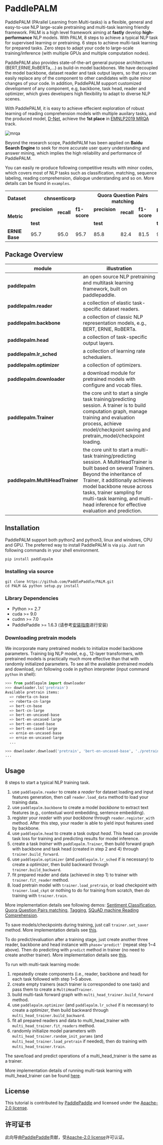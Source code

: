 # PaddlePALM

PaddlePALM (PArallel Learning from Multi-tasks) is a flexible, general and easy-to-use NLP large-scale pretraining and multi-task learning friendly framework. PALM is a high level framework aiming at **fastly** develop **high-performance** NLP models. With PALM, 8 steps to achieve a typical NLP task for supervised learning or pretraining. 6 steps to achieve multi-task learning for prepared tasks. Zero steps to adapt your code to large-scale training/inference (with multiple GPUs and multiple computation nodes).

PaddlePALM also provides state-of-the-art general purpose architectures (BERT,ERNIE,RoBERTa,...) as build-in model backbones. We have decoupled the model backbone, dataset reader and task output layers, so that you can easily replace any of the component to other candidates with quite minor changes of your code. In addition, PaddlePALM support customized development of any component, e.g, backbone, task head, reader and optimizer, which gives developers high flexibility to adapt to diverse NLP scenes. 

With PaddlePALM, it is easy to achieve effecient exploration of robust learning of reading comprehension models with multiple auxilary tasks, and the produced model, [D-Net](), achieve the **1st place** in [EMNLP2019 MRQA](mrqa.github.io) track.

![mrqa](https://tva1.sinaimg.cn/large/006tNbRwly1gbjkuuwrmlj30hs0hzdh2.jpg)

Beyond the research scope, PaddlePALM has been applied on **Baidu Search Engine** to seek for more accurate user query understanding and answer mining, which implies the high reliability and performance of PaddlePALM.

You can easily re-produce following competitive results with minor codes, which covers most of NLP tasks such as classification, matching, sequence labeling, reading comprehension, dialogue understanding and so on. More details can be found in `examples`.

<table>
  <tbody>
    <tr>
      <th><strong>Dataset</strong>
        <br></th>
      <th colspan="3"><center><strong>chnsenticorp</strong></center></th>
      <th colspan="3"><center><strong>Quora Question Pairs matching</strong><center></th>
      <th colspan="3"><strong>MSRA-NER<br>(SIGHAN2006)</strong></th>
      <th colspan="2"><strong>CMRC2018</strong></th>
    </tr>
    <tr>
      <td rowspan="2">
        <p>
          <strong>Metric</strong>
          <br></p>
      </td>
      <td colspan="1">
        <center><strong>precision</strong></center>
        <br></td>
      <td colspan="1">
        <strong>recall</strong>
        <br></td>
      <td colspan="1">
        <strong>f1-score</strong>
        <strong></strong>
        <br></td>
      <td colspan="1">
        <center><strong>precision</strong></center>
        <br></td>
      <td colspan="1">
        <strong>recall</strong>
        <br></td>
      <td colspan="1">
        <strong>f1-score</strong>
        <strong></strong>
        <br></td>
      <td colspan="1">
        <center><strong>precision</strong></center>
        <br></td>
      <td colspan="1">
        <strong>recall</strong>
        <br></td>
      <td colspan="1">
        <strong>f1-score</strong>
        <strong></strong>
        <br></td>
      <td colspan="1">
        <strong>em</strong>
        <br></td>
      <td colspan="1">
        <strong>f1-score</strong>
        <br></td>
    </tr>
    <tr>
      <td colspan="3" width="">
        <strong>test</strong>
        <br></td>
      <td colspan="3" width="">
        <strong>test</strong>
        <br></td>
      <td colspan="3" width="">
        <strong>test</strong>
        <br></td>
      <td colspan="2" width="">
        <strong>dev</strong>
        <br></td>
    </tr>
    <tr>
      <td><strong>ERNIE Base</strong></td>
      <td>95.7</td>
      <td>95.0</td>
      <td>95.7</td>
      <td>85.8</td>
      <td>82.4</td>
      <td>81.5</td>
      <td>94.9</td>
      <td>94.5</td>
      <td>94.7</td>
      <td>96.3</td>
      <td>84.0</td>
    </tr>

  </tbody>
</table>



## Package Overview

| module | illustration | 
| - | - |
| **paddlepalm** | an open source NLP pretraining and multitask learning framework, built on paddlepaddle. |
| **paddlepalm.reader** | a collection of elastic task-specific dataset readers. |
| **paddlepalm.backbone** | a collection of classic NLP representation models, e.g., BERT, ERNIE, RoBERTa. |
| **paddlepalm.head** | a collection of task-specific output layers. |
| **paddlepalm.lr_sched** | a collection of learning rate schedualers. |
| **paddlepalm.optimizer** | a collection of optimizers. |
| **paddlepalm.downloader** | a download module for pretrained models with configure and vocab files. |
| **paddlepalm.Trainer** | the core unit to start a single task training/predicting session. A trainer is to build computation graph, manage training and evaluation process, achieve model/checkpoint saving and pretrain_model/checkpoint loading.|
| **paddlepalm.MultiHeadTrainer** | the core unit to start a multi-task training/predicting session. A MultiHeadTrainer is built based on several Trainers. Beyond the inheritance of Trainer, it additionally achieves model backbone reuse across tasks, trainer sampling for multi-task learning, and multi-head inference for effective evaluation and prediction. |


## Installation

PaddlePALM support both python2 and python3, linux and windows, CPU and GPU. The preferred way to install PaddlePALM is via `pip`. Just run following commands in your shell environment.

```bash
pip install paddlepalm
```

### Installing via source

```shell
git clone https://github.com/PaddlePaddle/PALM.git
cd PALM && python setup.py install
```

### Library Dependencies
- Python >= 2.7
- cuda >= 9.0
- cudnn >= 7.0
- PaddlePaddle >= 1.6.3 (请参考[安装指南](http://www.paddlepaddle.org/#quick-start)进行安装)


### Downloading pretrain models
We incorporate many pretrained models to initialize model backbone parameters. Training big NLP model, e.g., 12-layer transformers, with pretrained models is practically much more effective than that with randomly initialized parameters. To see all the available pretrained models and download, run following code in python interpreter (input command `python` in shell):

```python
>>> from paddlepalm import downloader
>>> downloader.ls('pretrain')
Available pretrain items:
  => roberta-cn-base
  => roberta-cn-large
  => bert-cn-base
  => bert-cn-large
  => bert-en-uncased-base
  => bert-en-uncased-large
  => bert-en-cased-base
  => bert-en-cased-large
  => ernie-en-uncased-base
  => ernie-en-uncased-large
  ...

>>> downloader.download('pretrain', 'bert-en-uncased-base', './pretrain_models')
...
```


## Usage

8 steps to start a typical NLP training task.

1. use `paddlepalm.reader` to create a *reader* for dataset loading and input features generation, then call `reader.load_data` method to load your training data.
2. use `paddlepalm.backbone` to create a model *backbone* to extract text features (e.g., contextual word embedding, sentence embedding).
3. register your *reader* with your *backbone* through `reader.register_with` method. After this step, your reader is able to yield input features used by backbone.
4. use `paddlepalm.head` to create a task output *head*. This head can provide task loss for training and predicting results for model inference.
5. create a task *trainer* with `paddlepalm.Trainer`, then build forward graph with backbone and task head (created in step 2 and 4) through `trainer.build_forward`.
6. use `paddlepalm.optimizer` (and `paddlepalm.lr_sched` if is necessary) to create a *optimizer*, then build backward through `trainer.build_backward`.
7. fit prepared reader and data (achieved in step 1) to trainer with `trainer.fit_reader` method.
8. load pretrain model with `trainer.load_pretrain`, or load checkpoint with `trainer.load_ckpt` or nothing to do for training from scratch, then do training with `trainer.train`.

More implementation details see following demos: [Sentiment Classification](), [Quora Question Pairs matching](), [Tagging](), [SQuAD machine Reading Comprehension]().

To save models/checkpoints during training, just call `trainer.set_saver` method. More implementation details see [this]().

To do predict/evaluation after a training stage, just create another three reader, backbone and head instance with `phase='predict'` (repeat step 1~4 above). Then do predicting with `predict` method in trainer (no need to create another trainer). More implementation details see [this]().

To run with multi-task learning mode:

1. repeatedly create components (i.e., reader, backbone and head) for each task followed with step 1~5 above. 
2. create empty trainers (each trainer is corresponded to one task) and pass them to create a `MultiHeadTrainer`. 
3. build multi-task forward graph with `multi_head_trainer.build_forward` method.
4. use `paddlepalm.optimizer` (and `paddlepalm.lr_sched` if is necessary) to create a *optimizer*, then build backward through `multi_head_trainer.build_backward`.
5. fit all prepared readers and data to multi_head_trainer with `multi_head_trainer.fit_readers` method.
6. randomly initialize model parameters with `multi_head_trainer.random_init_params` (and `multi_head_trainer.load_pretrain` if needed), then do training with `multi_head_trainer.train`.

The save/load and predict operations of a multi_head_trainer is the same as a trainer.

More implementation details of running multi-task learning with multi_head_trainer can be found [here]().


## License

This tutorial is contributed by [PaddlePaddle](https://github.com/PaddlePaddle/Paddle) and licensed under the [Apache-2.0 license](https://github.com/PaddlePaddle/models/blob/develop/LICENSE).

## 许可证书

此向导由[PaddlePaddle](https://github.com/PaddlePaddle/Paddle)贡献，受[Apache-2.0 license](https://github.com/PaddlePaddle/models/blob/develop/LICENSE)许可认证。

